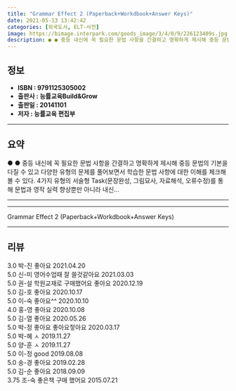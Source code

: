 ```yaml
---
title: "Grammar Effect 2 (Paperback+Workdbook+Answer Keys)"
date: 2021-05-13 13:42:42
categories: [외국도서, ELT-사전]
image: https://bimage.interpark.com/goods_image/3/4/0/9/226123409s.jpg
description: ● ● 중등 내신에 꼭 필요한 문법 사항을 간결하고 명확하게 제시해 중등 문법의 기본을 다질 수 있고 다양한 유형의 문제를 풀어보면서 학습한 문법 사항에 대한 이해를 체크해 볼 수 있다. 4가지 유형의 서술형 Task(문장완성, 그림묘사, 자료해석, 오류수정)를 통해 문법과 영작 실
---
```


## **정보**

- **ISBN : 9791125305002**
- **출판사 : 능률교육Build&Grow**
- **출판일 : 20141101**
- **저자 : 능률교육 편집부**

------



## **요약**

●  ●  중등 내신에 꼭 필요한 문법 사항을 간결하고 명확하게 제시해 중등 문법의 기본을 다질 수 있고 다양한 유형의 문제를 풀어보면서 학습한 문법 사항에 대한 이해를 체크해 볼 수 있다. 4가지 유형의 서술형 Task(문장완성, 그림묘사, 자료해석, 오류수정)를 통해 문법과 영작 실력 향상뿐만 아니라 내신... 

------



------


Grammar Effect 2 (Paperback+Workdbook+Answer Keys) 

------


## **리뷰** 

3.0 박-진 좋아요 2021.04.20 <br/>5.0 신-미 영어수업때 잘 쓸것같아요 2021.03.03 <br/>5.0 권-설 학원교재로 구매했어요 좋아요 2020.12.19 <br/>5.0 김-호 좋아요 2020.10.17 <br/>5.0 이-숙 좋아요^^ 2020.10.10 <br/>4.0 홍-영 좋아요 2020.10.08 <br/>5.0 김-열 좋아요 2020.05.26 <br/>5.0 박-정 좋아요 좋아요젛아요 2020.03.17 <br/>5.0 박-혜 ㅅ  2019.11.27 <br/>5.0 양-훈 ㅅ  2019.11.27 <br/>5.0 이-정 good 2019.08.08 <br/>5.0 송-경 좋아요 2019.02.28 <br/>5.0 김-순 좋아요 2018.09.09 <br/>3.75 조-숙 좋은책 구매 했어요 2015.07.21 <br/>